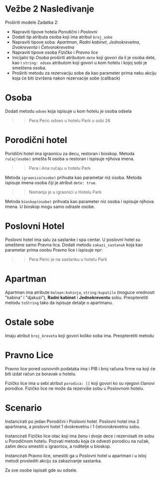 Vežbe 2 Nasleđivanje
===

Proširiti modele Zadatka 2:
* Napraviti tipove hotela *Porodični* i *Poslovni*
* Dodati tip atributa osoba koji ima atribut ``broj_sobe``
* Napraviti tipove soba: *Apartman*, *Radni kabinet*, *Jednokrevetna*, *Dvokreventa* i *Četvorokrevetna*
* Napraviti tipove osoba *Fizičko* i *Pravno lice*
* Inicijalni tip *Osoba* proširiti atributom ``dete`` koji govori da li je osoba dete, kao i ``string: odseo`` atributom koji govori u kom hotelu i kojoj sobi je smeštena osoba.
* Proširiti metodu za rezervaciju sobe da kao parameter prima neku akciju koja će biti izvršena nakon rezervacije sobe (callback)

Osoba
====
Dodati metodu ``odseo`` koja ispisuje u kom hotelu je osoba odsela
>>Pera Peric odseo u hotelu Park u sobi 26

Porodični hotel
===
Poridični hotel ima igraonicu za decu, restoran i bioskop.
Metoda ``ručaj(osobe)`` smešta N osoba u restoran i ispisuje njihova imena.
>>Pera i Ana ručaju u hotelu Park

Metoda ``igraonica(osobe)`` prihvata kao parametar niz osoba. Metoda ispisuje imena osoba čiji je atribut ``dete: true``.
>>Nemanja je u igraonici u Hotelu Park

Metoda ``bioskop(osobe)`` prihvata kao parameter niz osoba i ispisuje njihova imena. U bioskop mogu samo odrasle osobe.

Poslovni Hotel
===
Poslovni hotel ima salu za sastanke i spa centar. U poslovni hotel su smeštene samo Pravna lica.
Dodati metodu ``zakazi_sastanak`` koja kao parametar prima osobu Pravno lice i ispisuje npr:
>> Pera Peric je na sastanku u hotelu Park

Apartman
====

Apartman ima atribute ``bolean:kuhinja``, ``string:kupatilo`` (moguce vrednosti "kabina" i "djakuzi"), **Radni kabinet** i **Jednokreventu** sobu. 
Preopteretiti metodu ``toString`` tako da ispisuje detalje o apartmanu.  

Ostale sobe
====
Imaju atribut ``broj_kreveta`` koji govori koliko soba ima. Preopteretiti metodu 

Pravno Lice
====
Pravno lice pored osnovnih podataka ima i PIB i broj računa firme na koji će biti izdat račun za boravak u hotelu.

Fizičko lice ima u sebi atribut ``porodica: []`` koji govori ko su njegovi članovi porodice. Fizičko lice ne može da rezerviše sobu u Poslovnom hotelu.

Scenario
=======
Instancirati po jedan Porodični i Poslovni hotel.
Poslovni hotel ima 2 apartmana, a poslovni hotel 1 dvokrevetnu i 1 četvorokrevetnu sobu.

Instancirati Fizičko lice otac koji ima ženu i dvoje dece i rezervisati im sobu u Porodičnom hotelu.
Pozvati metodu koja će odvesti porodicu na ručak, zatim decu smestiti u igraonicu, a roditelje u bioskop.

Instancirati Pravno lice, smestiti ga u Poslovni hotel u apartman i u istoj metodi proslediti akciju za zakazivanje sastanka. 

Za sve osobe ispisati gde su odsele. 

